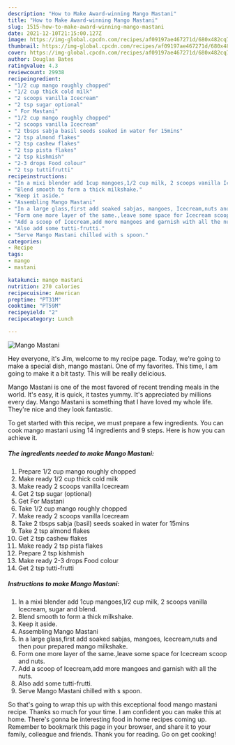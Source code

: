 ```yaml
---
description: "How to Make Award-winning Mango Mastani"
title: "How to Make Award-winning Mango Mastani"
slug: 1515-how-to-make-award-winning-mango-mastani
date: 2021-12-10T21:15:00.127Z
image: https://img-global.cpcdn.com/recipes/af09197ae467271d/680x482cq70/mango-mastani-recipe-main-photo.jpg
thumbnail: https://img-global.cpcdn.com/recipes/af09197ae467271d/680x482cq70/mango-mastani-recipe-main-photo.jpg
cover: https://img-global.cpcdn.com/recipes/af09197ae467271d/680x482cq70/mango-mastani-recipe-main-photo.jpg
author: Douglas Bates
ratingvalue: 4.3
reviewcount: 29938
recipeingredient:
- "1/2 cup mango roughly chopped"
- "1/2 cup thick cold milk"
- "2 scoops vanilla Icecream"
- "2 tsp sugar optional"
- " For Mastani"
- "1/2 cup mango roughly chopped"
- "2 scoops vanilla Icecream"
- "2 tbsps sabja basil seeds soaked in water for 15mins"
- "2 tsp almond flakes"
- "2 tsp cashew flakes"
- "2 tsp pista flakes"
- "2 tsp kishmish"
- "2-3 drops Food colour"
- "2 tsp tuttifrutti"
recipeinstructions:
- "In a mixi blender add 1cup mangoes,1/2 cup milk, 2 scoops vanilla Icecream, sugar and blend."
- "Blend smooth to form a thick milkshake."
- "Keep it aside."
- "Assembling Mango Mastani"
- "In a large glass,first add soaked sabjas, mangoes, Icecream,nuts and then pour prepared mango milkshake."
- "Form one more layer of the same.,leave some space for Icecream scoop and nuts."
- "Add a scoop of Icecream,add more mangoes and garnish with all the nuts."
- "Also add some tutti-frutti."
- "Serve Mango Mastani chilled with s spoon."
categories:
- Recipe
tags:
- mango
- mastani

katakunci: mango mastani 
nutrition: 270 calories
recipecuisine: American
preptime: "PT31M"
cooktime: "PT59M"
recipeyield: "2"
recipecategory: Lunch

---
```



![Mango Mastani](https://img-global.cpcdn.com/recipes/af09197ae467271d/680x482cq70/mango-mastani-recipe-main-photo.jpg)

Hey everyone, it's Jim, welcome to my recipe page. Today, we're going to make a special dish, mango mastani. One of my favorites. This time, I am going to make it a bit tasty. This will be really delicious.

Mango Mastani is one of the most favored of recent trending meals in the world. It's easy, it is quick, it tastes yummy. It's appreciated by millions every day. Mango Mastani is something that I have loved my whole life. They're nice and they look fantastic.




To get started with this recipe, we must prepare a few ingredients. You can cook mango mastani using 14 ingredients and 9 steps. Here is how you can achieve it.

<!--inarticleads1-->

##### The ingredients needed to make Mango Mastani:

1. Prepare 1/2 cup mango roughly chopped
1. Make ready 1/2 cup thick cold milk
1. Make ready 2 scoops vanilla Icecream
1. Get 2 tsp sugar (optional)
1. Get  For Mastani
1. Take 1/2 cup mango roughly chopped
1. Make ready 2 scoops vanilla Icecream
1. Take 2 tbsps sabja (basil) seeds soaked in water for 15mins
1. Take 2 tsp almond flakes
1. Get 2 tsp cashew flakes
1. Make ready 2 tsp pista flakes
1. Prepare 2 tsp kishmish
1. Make ready 2-3 drops Food colour
1. Get 2 tsp tutti-frutti




<!--inarticleads2-->

##### Instructions to make Mango Mastani:

1. In a mixi blender add 1cup mangoes,1/2 cup milk, 2 scoops vanilla Icecream, sugar and blend.
1. Blend smooth to form a thick milkshake.
1. Keep it aside.
1. Assembling Mango Mastani
1. In a large glass,first add soaked sabjas, mangoes, Icecream,nuts and then pour prepared mango milkshake.
1. Form one more layer of the same.,leave some space for Icecream scoop and nuts.
1. Add a scoop of Icecream,add more mangoes and garnish with all the nuts.
1. Also add some tutti-frutti.
1. Serve Mango Mastani chilled with s spoon.




So that's going to wrap this up with this exceptional food mango mastani recipe. Thanks so much for your time. I am confident you can make this at home. There's gonna be interesting food in home recipes coming up. Remember to bookmark this page in your browser, and share it to your family, colleague and friends. Thank you for reading. Go on get cooking!
